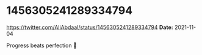 # 1456305241289334794
https://twitter.com/AliAbdaal/status/1456305241289334794
**Date:** 2021-11-04

Progress beats perfection 💯
